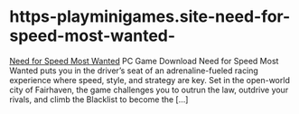 # https-playminigames.site-need-for-speed-most-wanted-
[Need for Speed Most Wanted](https://playminigames.site/need-for-speed-most-wanted/) PC Game Download Need for Speed Most Wanted puts you in the driver’s seat of an adrenaline-fueled racing experience where speed, style, and strategy are key. Set in the open-world city of Fairhaven, the game challenges you to outrun the law, outdrive your rivals, and climb the Blacklist to become the […]
